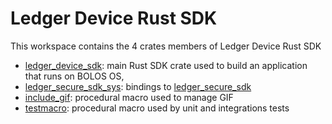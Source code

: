 # Ledger Device Rust SDK
This workspace contains the 4 crates members of Ledger Device Rust SDK

* [ledger_device_sdk](./ledger_device_sdk): main Rust SDK crate used to build an application that runs on BOLOS OS,
* [ledger_secure_sdk_sys](./ledger_secure_sdk_sys): bindings to [ledger_secure_sdk](https://github.com/LedgerHQ/ledger-secure-sdk)
* [include_gif](./include_gif): procedural macro used to manage GIF
* [testmacro](./testmacro): procedural macro used by unit and integrations tests
